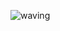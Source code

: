 ![waving](https://capsule-render.vercel.app/api?type=waving&height=200&text=Predict%20Crypto%20Price%20With%20LSTM&fontAlign=80&fontAlignY=40&color=gradient&fontSize=30)
